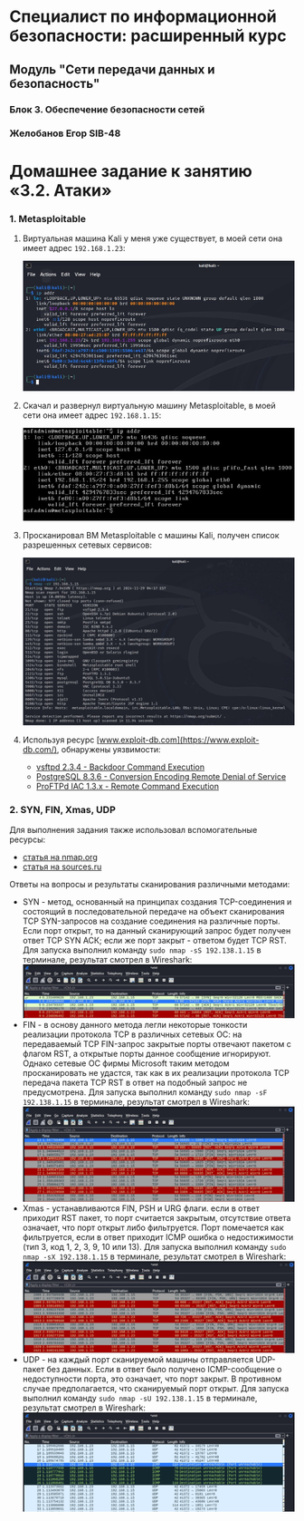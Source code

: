 # Специалист по информационной безопасности: расширенный курс
## Модуль "Сети передачи данных и безопасность"
### Блок 3. Обеспечение безопасности сетей
### Желобанов Егор SIB-48

# Домашнее задание к занятию «3.2. Атаки»

### 1. Metasploitable

1. Виртуальная машина Kali у меня уже существует, в моей сети она имеет адрес `192.168.1.23`:  

   ![](assets/kali_ip.jpg)

2. Скачал и развернул виртуальную машину Metasploitable, в моей сети она имеет адрес `192.168.1.15`:  
    
    ![](assets/metasploitable_ip_addr.jpg)

3. Просканировал ВМ Metasploitable с машины Kali, получен список разрешенных сетевых сервисов:  

    ![](assets/kali_scan_metasploitable.jpg)

4. Используя ресурс [www.exploit-db.com](https://www.exploit-db.com/), обнаружены уязвимости:

   * [vsftpd 2.3.4 - Backdoor Command Execution](https://www.exploit-db.com/exploits/49757)
   * [PostgreSQL 8.3.6 - Conversion Encoding Remote Denial of Service](https://www.exploit-db.com/exploits/32849)
   * [ProFTPd IAC 1.3.x - Remote Command Execution](https://www.exploit-db.com/exploits/15449)

### 2. SYN, FIN, Xmas, UDP

Для выполнения задания также использовал вспомогательные ресурсы:

   * [статья на nmap.org](https://nmap.org/man/ru/man-port-scanning-techniques.html)
   * [статья на sources.ru](https://sources.ru/security/attack2/05-01.html)

Ответы на вопросы и результаты сканирования различными методами:  

   * SYN - метод, основанный на принципах создания TCP-соединения и состоящий в последовательной передаче на объект сканирования 
   TCP SYN-запросов на создание соединения на различные порты. Если порт открыт, то на данный сканирующий запрос будет получен ответ
   TCP SYN АСК; если же порт закрыт - ответом будет TCP RST. 
   Для запуска выполнил команду `sudo nmap -sS 192.138.1.15` в терминале, результат смотрел в Wireshark:  
   ![](assets/syn.jpg)
   * FIN - в основу данного метода легли некоторые тонкости реализации протокола TCP в различных сетевых ОС: на передаваемый TCP FIN-запрос
   закрытые порты отвечают пакетом с флагом RST, а открытые порты данное сообщение игнорируют. Однако сетевые ОС фирмы Microsoft таким методом
   просканировать не удастся, так как в их реализации протокола TCP передача пакета TCP RST в ответ на подобный запрос не предусмотрена. 
   Для запуска выполнил команду `sudo nmap -sF 192.138.1.15` в терминале, результат смотрел в Wireshark:  
   ![](assets/fin.jpg)
   * Xmas - устанавливаются FIN, PSH и URG флаги. если в ответ приходит RST пакет, то порт считается закрытым, отсутствие ответа означает, 
   что порт открыт либо фильтруется. Порт помечается как фильтруется, если в ответ приходит ICMP ошибка о недостижимости 
   (тип 3, код 1, 2, 3, 9, 10 или 13). Для запуска выполнил команду `sudo nmap -sX 192.138.1.15` в терминале, результат смотрел в Wireshark:  
   ![](assets/xmas.jpg)
   * UDP - на каждый порт сканируемой машины отправляется UDP-пакет без данных. Если в ответ было получено ICMP-сообщение о недоступности порта,
   это означает, что порт закрыт. В противном случае предполагается, что сканируемый порт открыт. Для запуска выполнил команду `sudo nmap -sU 192.138.1.15` в терминале, результат смотрел в Wireshark:  
   ![](assets/udp.jpg)